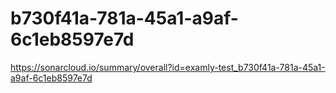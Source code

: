 # b730f41a-781a-45a1-a9af-6c1eb8597e7d
https://sonarcloud.io/summary/overall?id=examly-test_b730f41a-781a-45a1-a9af-6c1eb8597e7d
